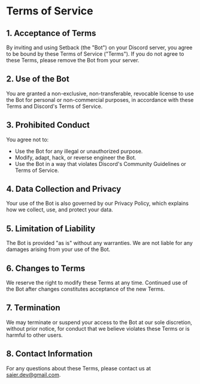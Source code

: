 # Terms of Service

## 1. Acceptance of Terms

By inviting and using Setback (the "Bot") on your Discord server, you agree to be bound by these Terms of Service ("Terms"). If you do not agree to these Terms, please remove the Bot from your server.

## 2. Use of the Bot

You are granted a non-exclusive, non-transferable, revocable license to use the Bot for personal or non-commercial purposes, in accordance with these Terms and Discord's Terms of Service.

## 3. Prohibited Conduct

You agree not to:

- Use the Bot for any illegal or unauthorized purpose.
- Modify, adapt, hack, or reverse engineer the Bot.
- Use the Bot in a way that violates Discord's Community Guidelines or Terms of Service.

## 4. Data Collection and Privacy

Your use of the Bot is also governed by our Privacy Policy, which explains how we collect, use, and protect your data.

## 5. Limitation of Liability

The Bot is provided "as is" without any warranties. We are not liable for any damages arising from your use of the Bot.

## 6. Changes to Terms

We reserve the right to modify these Terms at any time. Continued use of the Bot after changes constitutes acceptance of the new Terms.

## 7. Termination

We may terminate or suspend your access to the Bot at our sole discretion, without prior notice, for conduct that we believe violates these Terms or is harmful to other users.

## 8. Contact Information

For any questions about these Terms, please contact us at [saier.dev@gmail.com](mailto:saier.dev@gmail.com).
